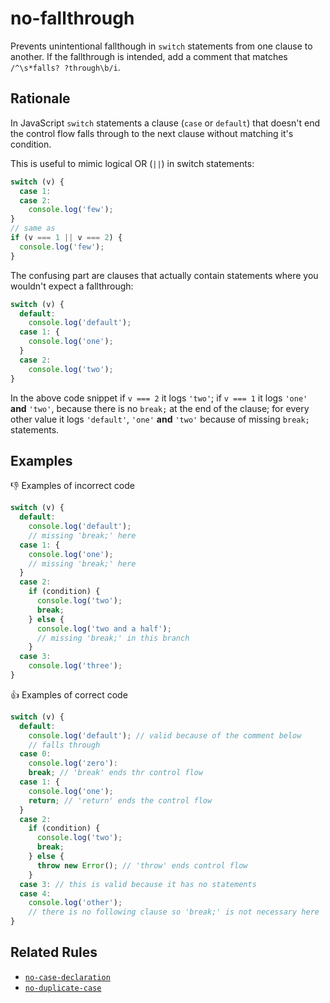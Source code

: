 # no-fallthrough

Prevents unintentional fallthough in `switch` statements from one clause to another. If the fallthrough is intended, add a comment that matches `/^\s*falls? ?through\b/i`.

## Rationale

In JavaScript `switch` statements a clause (`case` or `default`) that doesn't end the control flow falls through to the next clause without matching it's condition.

This is useful to mimic logical OR (`||`) in switch statements:

```ts
switch (v) {
  case 1:
  case 2:
    console.log('few');
}
// same as
if (v === 1 || v === 2) {
  console.log('few');
}
```

The confusing part are clauses that actually contain statements where you wouldn't expect a fallthrough:

```ts
switch (v) {
  default:
    console.log('default');
  case 1: {
    console.log('one');
  }
  case 2:
    console.log('two');
}
```

In the above code snippet if `v === 2` it logs `'two'`; if `v === 1` it logs `'one'` **and** `'two'`, because there is no `break;` at the end of the clause; for every other value it logs `'default'`, `'one'` **and** `'two'` because of missing `break;` statements.

## Examples

:thumbsdown: Examples of incorrect code

```ts
switch (v) {
  default:
    console.log('default');
    // missing 'break;' here
  case 1: {
    console.log('one');
    // missing 'break;' here
  }
  case 2:
    if (condition) {
      console.log('two');
      break;
    } else {
      console.log('two and a half');
      // missing 'break;' in this branch
    }
  case 3:
    console.log('three');
}
```

:thumbsup: Examples of correct code

```ts
switch (v) {
  default:
    console.log('default'); // valid because of the comment below
    // falls through
  case 0:
    console.log('zero'):
    break; // 'break' ends thr control flow
  case 1: {
    console.log('one');
    return; // 'return' ends the control flow
  }
  case 2:
    if (condition) {
      console.log('two');
      break;
    } else {
      throw new Error(); // 'throw' ends control flow
    }
  case 3: // this is valid because it has no statements
  case 4:
    console.log('other');
    // there is no following clause so 'break;' is not necessary here
}
```

## Related Rules

* [`no-case-declaration`](no-case-declaration.md)
* [`no-duplicate-case`](no-duplicate-case.md)
